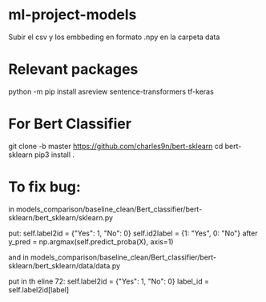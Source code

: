 # ml-project-models

Subir el csv y los embbeding en formato .npy en la carpeta data



# Relevant packages

python -m pip install asreview sentence-transformers tf-keras


# For Bert Classifier

git clone -b master https://github.com/charles9n/bert-sklearn
cd bert-sklearn
pip3 install .

# To fix bug: 
in models_comparison/baseline_clean/Bert_classifier/bert-sklearn/bert_sklearn/sklearn.py

put: 
self.label2id = {"Yes": 1, "No": 0}
self.id2label = {1: "Yes", 0: "No"}
after
        y_pred = np.argmax(self.predict_proba(X), axis=1)

and in 
models_comparison/baseline_clean/Bert_classifier/bert-sklearn/bert_sklearn/data/data.py

put in th eline 72: 
self.label2id = {"Yes": 1, "No": 0}
                label_id = self.label2id[label]

                
